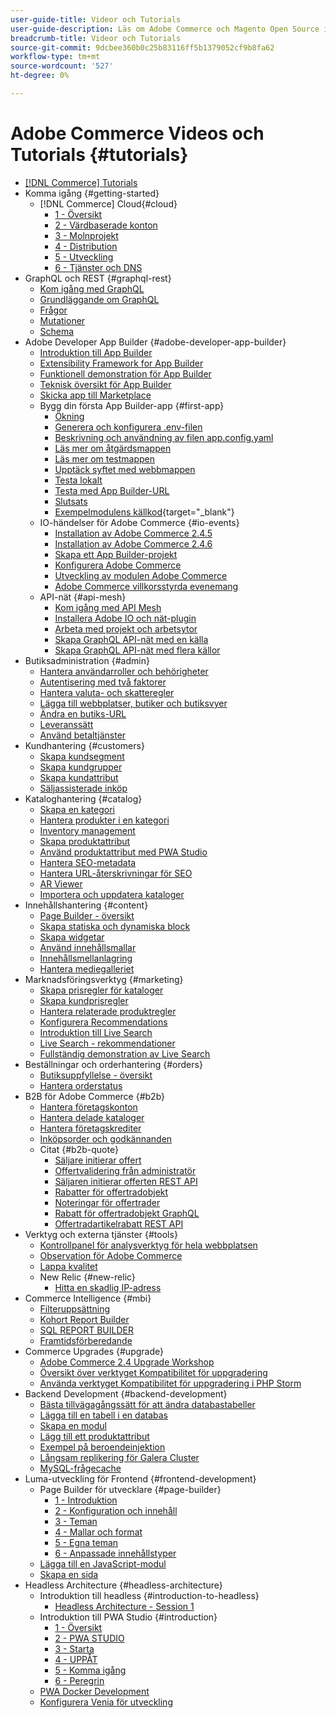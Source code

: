 ```yaml
---
user-guide-title: Videor och Tutorials
user-guide-description: Läs om Adobe Commerce och Magento Open Source i videor och självstudiekurser.
breadcrumb-title: Videor och Tutorials
source-git-commit: 9dcbee360b0c25b83116ff5b1379052cf9b8fa62
workflow-type: tm+mt
source-wordcount: '527'
ht-degree: 0%

---
```



# Adobe Commerce Videos och Tutorials {#tutorials}

+ [[!DNL Commerce] Tutorials](overview.md)
+ Komma igång {#getting-started}
   + [!DNL Commerce] Cloud{#cloud}
      + [1 - Översikt](../cloud/1-overview.md)
      + [2 - Värdbaserade konton](../cloud/2-accounts.md)
      + [3 - Molnprojekt](../cloud/3-projects.md)
      + [4 - Distribution](../cloud/4-deployment.md)
      + [5 - Utveckling](../cloud/5-dev-config.md)
      + [6 - Tjänster och DNS](../cloud/6-launch.md)
+ GraphQL och REST {#graphql-rest}
   + [Kom igång med GraphQL](../graphql-rest/getting-started-graphql.md)
   + [Grundläggande om GraphQL](../graphql-rest/intro-graphql.md)
   + [Frågor](../graphql-rest/graphql-queries.md)
   + [Mutationer](../graphql-rest/graphql-mutations.md)
   + [Schema](../graphql-rest/graphql-schema.md)
+ Adobe Developer App Builder {#adobe-developer-app-builder}
   + [Introduktion till App Builder](../app-builder/introduction-to-app-builder.md)
   + [Extensibility Framework for App Builder](../app-builder/extensibility-framework-commerce-eventing.md)
   + [Funktionell demonstration för App Builder](../app-builder/app-builder-functional-demonstration.md)
   + [Teknisk översikt för App Builder](../app-builder/app-builder-technical-overview.md)
   + [Skicka app till Marketplace](../app-builder/submit-app-process.md)
   + Bygg din första App Builder-app {#first-app}
      + [Ökning](../app-builder/first-app/overview.md)
      + [Generera och konfigurera .env-filen](../app-builder/first-app/env-file.md)
      + [Beskrivning och användning av filen app.config.yaml](../app-builder/first-app/app-config-yaml-file.md)
      + [Läs mer om åtgärdsmappen](../app-builder/first-app/actions-folder.md)
      + [Läs mer om testmappen](../app-builder/first-app/test-folder.md)
      + [Upptäck syftet med webbmappen](../app-builder/first-app/web-src-folder.md)
      + [Testa lokalt](../app-builder/first-app/testing-locally.md)
      + [Testa med App Builder-URL](../app-builder/first-app/testing-app-builder-url.md)
      + [Slutsats](../app-builder/first-app/conclusion.md)
      + [Exempelmodulens källkod](https://github.com/magento/app-builder-samples){target="_blank"}
   + IO-händelser för Adobe Commerce {#io-events}
      + [Installation av Adobe Commerce 2.4.5](../io-events/2-4-5-installation.md)
      + [Installation av Adobe Commerce 2.4.6](../io-events/2-4-6-installation.md)
      + [Skapa ett App Builder-projekt](../io-events/create-app-builder-project.md)
      + [Konfigurera Adobe Commerce](../io-events/configure-commerce.md)
      + [Utveckling av modulen Adobe Commerce](../io-events/commerce-module-development.md)
      + [Adobe Commerce villkorsstyrda evenemang](../io-events/conditional-events.md)
   + API-nät {#api-mesh}
      + [Kom igång med API Mesh](../api-mesh/getting-started-api-mesh.md)
      + [Installera Adobe IO och nät-plugin](../api-mesh/installing-aio-mesh-plugin.md)
      + [Arbeta med projekt och arbetsytor](../api-mesh/aio-projects-workspaces.md)
      + [Skapa GraphQL API-nät med en källa](../api-mesh/graphql-single-source.md)
      + [Skapa GraphQL API-nät med flera källor](../api-mesh/graphql-multiple-source.md)
+ Butiksadministration {#admin}
   + [Hantera användarroller och behörigheter](../site-management/users-roles-permissions.md)
   + [Autentisering med två faktorer](../site-management/two-factor-authentication.md)
   + [Hantera valuta- och skatteregler](../site-management/currency-tax-rules.md)
   + [Lägga till webbplatser, butiker och butiksvyer](../site-management/add-websites-stores-views.md)
   + [Ändra en butiks-URL](../site-management/change-store-url.md)
   + [Leveranssätt](../site-management/shipping-delivery.md)
   + [Använd betaltjänster](../site-management/payment-services.md)
+ Kundhantering {#customers}
   + [Skapa kundsegment](../site-management/customer-segments.md)
   + [Skapa kundgrupper](../site-management/customer-groups.md)
   + [Skapa kundattribut](../site-management/customer-attributes.md)
   + [Säljassisterade inköp](../site-management/seller-assisted-shopping.md)
+ Kataloghantering {#catalog}
   + [Skapa en kategori](../site-management/category-create.md)
   + [Hantera produkter i en kategori](../site-management/category-products.md)
   + [Inventory management](../site-management/inventory-management.md)
   + [Skapa produktattribut](../site-management/product-attributes-create.md)
   + [Använd produktattribut med PWA Studio](../site-management/product-attributes-pwa.md)
   + [Hantera SEO-metadata](../site-management/seo-metadata.md)
   + [Hantera URL-återskrivningar för SEO](../site-management/seo-url-rewrites.md)
   + [AR Viewer](../site-management/augmented-reality.md)
   + [Importera och uppdatera kataloger](../site-management/catalog-import.md)
+ Innehållshantering {#content}
   + [Page Builder - översikt](../site-management/page-builder-overview.md)
   + [Skapa statiska och dynamiska block](../site-management/static-dynamic-blocks.md)
   + [Skapa widgetar](../site-management/widgets.md)
   + [Använd innehållsmallar](../site-management/content-templates.md)
   + [Innehållsmellanlagring](../site-management/content-staging.md)
   + [Hantera mediegalleriet](../site-management/media-gallery.md)
+ Marknadsföringsverktyg {#marketing}
   + [Skapa prisregler för kataloger](../site-management/catalog-price-rules.md)
   + [Skapa kundprisregler](../site-management/cart-price-rules.md)
   + [Hantera relaterade produktregler](../site-management/related-product-rules.md)
   + [Konfigurera Recommendations](../site-management/product-recommendations.md)
   + [Introduktion till Live Search](../site-management/live-search.md)
   + [Live Search - rekommendationer](../site-management/live-search-recommendations.md)
   + [Fullständig demonstration av Live Search](../site-management/live-search-full-demonstration.md)
+ Beställningar och orderhantering {#orders}
   + [Butiksuppfyllelse - översikt](../site-management/store-fulfillment.md)
   + [Hantera orderstatus](../site-management/order-status.md)
+ B2B för Adobe Commerce {#b2b}
   + [Hantera företagskonton](../b2b/company-accounts.md)
   + [Hantera delade kataloger](../b2b/shared-catalogs.md)
   + [Hantera företagskrediter](../b2b/company-credit.md)
   + [Inköpsorder och godkännanden](../b2b/purchase-orders.md)
   + Citat {#b2b-quote}
      + [Säljare initierar offert](../b2b/sales-rep-initiates-quote.md)
      + [Offertvalidering från administratör](../b2b/quote-validation-admin-panel.md)
      + [Säljaren initierar offerten REST API](../b2b/sales-rep-initiates-quote-api.md)
      + [Rabatter för offertradobjekt](../b2b/quote-line-item-discount.md)
      + [Noteringar för offertrader](../b2b/quote-line-item-notes.md)
      + [Rabatt för offertradobjekt GraphQL](../b2b/quote-graphql-line-item-discount.md)
      + [Offertradartikelrabatt REST API](../b2b/quote-rest-api-line-item-notes.md)
+ Verktyg och externa tjänster {#tools}
   + [Kontrollpanel för analysverktyg för hela webbplatsen](../tools/site-wide-analysis-tool.md)
   + [Observation för Adobe Commerce](../tools/observation-tool.md)
   + [Lappa kvalitet](../tools/quality-patch-tool.md)
   + New Relic {#new-relic}
      + [Hitta en skadlig IP-adress](../new-relic/malicious-ip.md)
+ Commerce Intelligence {#mbi}
   + [Filteruppsättning](../business-intelligence/filter-sets.md)
   + [Kohort Report Builder](../business-intelligence/cohort-report-builder.md)
   + [SQL REPORT BUILDER](../business-intelligence/sql-report-builder.md)
   + [Framtidsförberedande](../business-intelligence/prepare-for-future.md)
+ Commerce Upgrades {#upgrade}
   + [Adobe Commerce 2.4 Upgrade Workshop](../upgrade/2.4-upgrade-workshop.md)
   + [Översikt över verktyget Kompatibilitet för uppgradering](../upgrade/upgrade-compatibility-tool-overview.md)
   + [Använda verktyget Kompatibilitet för uppgradering i PHP Storm](../upgrade/uct-phpstorm.md)
+ Backend Development {#backend-development}
   + [Bästa tillvägagångssätt för att ändra databastabeller](https://experienceleague.adobe.com/docs/commerce-operations/implementation-playbook/best-practices/development/modifying-core-and-third-party-tables.html)
   + [Lägga till en tabell i en databas](../backend-development/new-db-table.md)
   + [Skapa en modul](../backend-development/create-module.md)
   + [Lägg till ett produktattribut](../backend-development/add-product-attribute.md)
   + [Exempel på beroendeinjektion](../backend-development/dependency-injection.md)
   + [Långsam replikering för Galera Cluster](../backend-development/galera-db-slow-replication.md)
   + [MySQL-frågecache](../backend-development/mysql-query-cache.md)
+ Luma-utveckling för Frontend {#frontend-development}
   + Page Builder för utvecklare {#page-builder}
      + [1 - Introduktion](../frontend-development/page-builder/1-intro-case-studies.md)
      + [2 - Konfiguration och innehåll](../frontend-development/page-builder/2-config-create-content.md)
      + [3 - Teman](../frontend-development/page-builder/3-themes.md)
      + [4 - Mallar och format](../frontend-development/page-builder/4-admin-templates-apply-styles.md)
      + [5 - Egna teman](../frontend-development/page-builder/5-customize-theme.md)
      + [6 - Anpassade innehållstyper](../frontend-development/page-builder/6-custom-content-types.md)
   + [Lägga till en JavaScript-modul](../frontend-development/add-javascript-module.md)
   + [Skapa en sida](../frontend-development/create-page.md)
+ Headless Architecture {#headless-architecture}
   + Introduktion till headless {#introduction-to-headless}
      + [Headless Architecture - Session 1](../headless/session-1.md)
   + Introduktion till PWA Studio {#introduction}
      + [1 - Översikt](../pwa/introduction/1-overview.md)
      + [2 - PWA STUDIO](../pwa/introduction/2-pwa-studio-tools.md)
      + [3 - Starta](../pwa/introduction/3-launch.md)
      + [4 - UPPÅT](../pwa/introduction/4-upward.md)
      + [5 - Komma igång](../pwa/introduction/5-getting-started.md)
      + [6 - Peregrin](../pwa/introduction/6-peregrine.md)
   + [PWA Docker Development](../pwa/pwa-docker-development.md)
   + [Konfigurera Venia för utveckling](../pwa/set-up-venia-for-dev.md)

